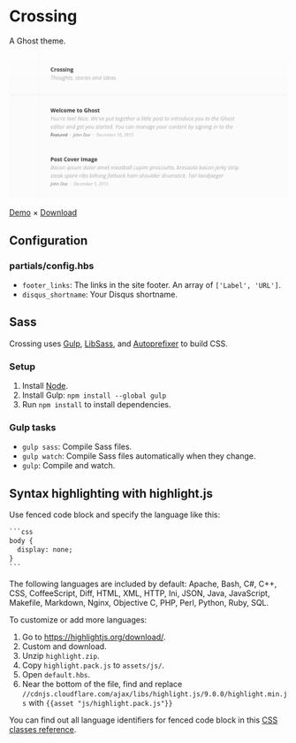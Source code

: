 # Crossing

A Ghost theme.

![Screenshot](screenshot.png?raw=true)

[Demo](http://crossing-ghost.barepants.com/) × [Download](https://github.com/barepants/crossing-ghost/archive/master.zip)


## Configuration

### partials/config.hbs

* `footer_links`: The links in the site footer. An array of `['Label', 'URL']`.
* `disqus_shortname`: Your Disqus shortname.


## Sass

Crossing uses [Gulp](http://gulpjs.com/), [LibSass](https://github.com/sass/libsass), and [Autoprefixer](https://github.com/postcss/autoprefixer) to build CSS.

### Setup

1. Install [Node](https://nodejs.org/download).
2. Install Gulp: `npm install --global gulp`
3. Run `npm install` to install dependencies.

### Gulp tasks

* `gulp sass`: Compile Sass files.
* `gulp watch`: Compile Sass files automatically when they change.
* `gulp`: Compile and watch.


## Syntax highlighting with highlight.js

Use fenced code block and specify the language like this:

    ```css
    body {
      display: none;
    }
    ```

The following languages are included by default: Apache, Bash, C#, C++, CSS, CoffeeScript, Diff, HTML, XML, HTTP, Ini, JSON, Java, JavaScript, Makefile, Markdown, Nginx, Objective C, PHP, Perl, Python, Ruby, SQL.

To customize or add more languages:

1. Go to https://highlightjs.org/download/.
2. Custom and download.
3. Unzip `highlight.zip`.
4. Copy `highlight.pack.js` to `assets/js/`.
5. Open `default.hbs`.
6. Near the bottom of the file, find and replace `//cdnjs.cloudflare.com/ajax/libs/highlight.js/9.0.0/highlight.min.js` with `{{asset "js/highlight.pack.js"}}`

You can find out all language identifiers for fenced code block in this [CSS classes reference](http://highlightjs.readthedocs.org/en/latest/css-classes-reference.html#language-names-and-aliases).
